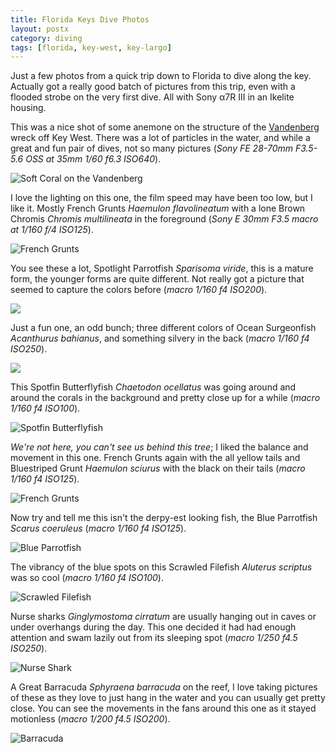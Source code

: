 ```yaml
---
title: Florida Keys Dive Photos
layout: postx
category: diving
tags: [florida, key-west, key-largo]
---
```


Just a few photos from a quick trip down to Florida to dive along the key. Actually got a really good batch of pictures
from this trip, even with a flooded strobe on the very first dive. All with Sony α7R III in an Ikelite housing.

This was a nice shot of some anemone on the structure of the 
[Vandenberg](https://en.wikipedia.org/wiki/USNS_General_Hoyt_S._Vandenberg_(T-AGM-10)) wreck off Key West. There
was a lot of particles in the water, and while a great and fun pair of dives, not so many pictures (_Sony FE 28-70mm 
F3.5-5.6 OSS at 35mm 1/60 f6.3 ISO640_).

![Soft Coral on the Vandenberg](/assets/img/diving/florida-dive-07358.jpg)

I love the lighting on this one, the film speed may have been too low, but I like it. Mostly French Grunts
_Haemulon flavolineatum_ with a lone Brown Chromis _Chromis multilineata_ in the foreground (_Sony E 30mm F3.5 macro 
at 1/160 f/4 ISO125_).

![French Grunts](/assets/img/diving/florida-dive-07509.jpg)

You see these a lot, Spotlight Parrotfish _Sparisoma viride_, this is a mature form, the younger forms are quite 
different. Not really got a picture that seemed to capture the colors before (_macro 1/160 f4 ISO200_).

![](/assets/img/diving/florida-dive-07595.jpg)

Just a fun one, an odd bunch; three different colors of Ocean Surgeonfish _Acanthurus bahianus_, and something 
silvery in the back (_macro 1/160 f4 ISO250_).

![](/assets/img/diving/florida-dive-07609.jpg)

This Spotfin Butterflyfish _Chaetodon ocellatus_ was going around and around the corals in the background and pretty 
close up for a while (_macro 1/160 f4 ISO100_).

![Spotfin Butterflyfish](/assets/img/diving/florida-dive-07616.jpg)

_We're not here, you can't see us behind this tree_; I liked the balance and movement in this one. French Grunts
again with the all yellow tails and Bluestriped Grunt _Haemulon sciurus_ with the black on 
their tails (_macro 1/160 f4 ISO125_).

![French Grunts](/assets/img/diving/florida-dive-07656.jpg)

Now try and tell me this isn't the derpy-est looking fish, the Blue Parrotfish _Scarus coeruleus_ (_macro 1/160 f4 
ISO125_).

![Blue Parrotfish](/assets/img/diving/florida-dive-07729.jpg)

The vibrancy of the blue spots on this Scrawled Filefish _Aluterus scriptus_ was so cool (_macro 1/160 f4 ISO100_).

![Scrawled Filefish](/assets/img/diving/florida-dive-07814.jpg)

Nurse sharks _Ginglymostoma cirratum_ are usually hanging out in caves or under overhangs during the day. This one 
decided it had had enough attention and swam lazily out from its sleeping spot (_macro 1/250 f4.5 ISO250_).

![Nurse Shark](/assets/img/diving/florida-dive-07867.jpg)

A Great Barracuda _Sphyraena barracuda_ on the reef, I love taking pictures of these as they love to just hang in the 
water and you can usually get pretty close. You can see the movements in the fans around this one as it stayed 
motionless (_macro 1/200 f4.5 ISO200_).

![Barracuda](/assets/img/diving/florida-dive-07902.jpg)
